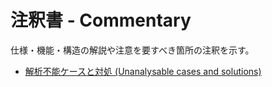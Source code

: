 # 注釈書 - Commentary

仕様・機能・構造の解説や注意を要すべき箇所の注釈を示す。

- [解析不能ケースと対処 (Unanalysable cases and solutions)](./unanaly_cases/index.md)
